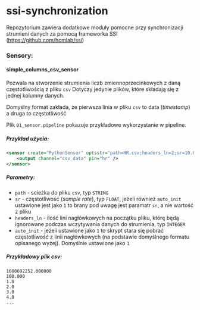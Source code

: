 # ssi-synchronization

Repozytorium zawiera dodatkowe moduły pomocne przy synchronizacji strumieni danych za pomocą frameworka SSI (https://github.com/hcmlab/ssi)

### Sensory:
#### simple_columns_csv_sensor

Pozwala na stworzenie strumienia liczb zmiennoprzecinkowych z daną częstotliwością z pliku `csv`
Dotyczy jedynie plików, które składają się z jednej kolumny danych.

Domyślny format zakłada, że pierwsza linia w pliku `csv` to data (_timestamp_) a druga to częstotliwość

Plik `01_sensor.pipeline` pokazuje przykładowe wykorzystanie w pipeline.
##### Przykład użycia:
```xml
<sensor create="PythonSensor" optsstr="path=HR.csv;headers_ln=2;sr=10.0" script="simple_columns_csv_sensor" block="0.1">
    <output channel="csv_data" pin="hr" />
</sensor>
```

##### Parametry:
* `path` - scieżka do pliku `csv`, typ `STRING`
* `sr` - częstotliwość (_sample rate_), typ `FLOAT`, jeżeli również `auto_init` ustawione jest jako `1` to brany pod uwagę jest paramatr `sr`, a nie wartość z pliku
* `headers_ln` - ilość lini nagłówkowych na początku pliku, którę będą ignorowane podczas wczytywania danych do strumienia, typ `INTEGER`
* `auto_init` - jeżeli ustawione jako `1` to skrypt stara się pobrać częstotliwość z linii nagłówkowych (na podstawie domyślnego formatu opisanego wyżej). Domyślnie ustawione jako `1`

##### Przykładowy plik csv:
```csv
1600692252.000000
100.000
1.0
2.0
3.0
4.0
...
```
